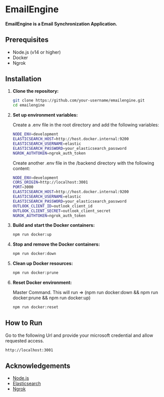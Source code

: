 # EmailEngine
#### EmailEngine is a Email Synchronization Application.

## Prerequisites
- Node.js (v14 or higher)
- Docker
- Ngrok

## Installation
    
1. **Clone the repository:**

    ```bash
    git clone https://github.com/your-username/emailengine.git
    cd emailengine
    ```

2. **Set up environment variables:**

    Create a .env file in the root directory and add the following variables:

    ```bash
    NODE_ENV=development
    ELASTICSEARCH_HOST=http://host.docker.internal:9200
    ELASTICSEARCH_USERNAME=elastic
    ELASTICSEARCH_PASSWORD=your_elasticsearch_password
    NGROK_AUTHTOKEN=ngrok_auth_token
    ```

    Create another .env file in the /backend directory with the following content:

    ```bash
    NODE_ENV=development
    CORS_ORIGIN=http://localhost:3001
    PORT=3000
    ELASTICSEARCH_HOST=http://host.docker.internal:9200
    ELASTICSEARCH_USERNAME=elastic
    ELASTICSEARCH_PASSWORD=your_elasticsearch_password
    OUTLOOK_CLIENT_ID=outlook_client_id
    OUTLOOK_CLIENT_SECRET=outlook_client_secret
    NGROK_AUTHTOKEN=ngrok_auth_token
    ```

3. **Build and start the Docker containers:**

    ```bash
    npm run docker:up
    ```

4. **Stop and remove the Docker containers:**

    ```bash
    npm run docker:down
    ```

5. **Clean up Docker resources:**

    ```bash
    npm run docker:prune
    ```

6. **Reset Docker environment:** 

    Master Command. This will run => (npm run docker:down && npm run docker:prune && npm run docker:up)

    ```bash
    npm run docker:reset
    ```

## How to Run

Go to the following Url and provide your microsoft credential and allow requested access.

```bash
http://localhost:3001
```

## Acknowledgements
- [Node.js](https://nodejs.org/en)
- [Elasticsearch](https://www.elastic.co/elasticsearch)
- [Ngrok](https://ngrok.com/)

